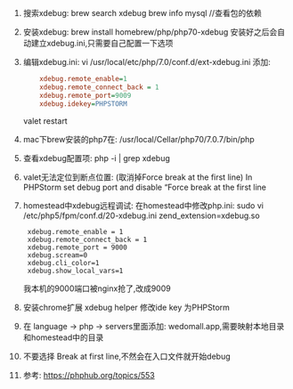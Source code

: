 1. 搜索xdebug:
    brew search xdebug
    brew info mysql //查看包的依赖
2. 安装xdebug:
    brew install homebrew/php/php70-xdebug
    安装好之后会自动建立xdebug.ini,只需要自己配置一下选项
3. 编辑xdebug.ini:
    vi /usr/local/etc/php/7.0/conf.d/ext-xdebug.ini
    添加:
    ```ini
        xdebug.remote_enable=1
        xdebug.remote_connect_back = 1
        xdebug.remote_port=9009
        xdebug.idekey=PHPSTORM
    ```
    valet restart
    
4. mac下brew安装的php7在:
    /usr/local/Cellar/php70/7.0.7/bin/php
    
5. 查看xdebug配置项:
    php -i | grep xdebug
6. valet无法定位到断点位置: (取消掉Force break at the first line)
    In PHPStorm set debug port and disable “Force break at the first line
    
1. homestead中xdebug远程调试:
    在homestead中修改php.ini:
        sudo vi /etc/php5/fpm/conf.d/20-xdebug.ini
        zend_extension=xdebug.so
        
        xdebug.remote_enable = 1
        xdebug.remote_connect_back = 1
        xdebug.remote_port = 9000
        xdebug.scream=0 
        xdebug.cli_color=1
        xdebug.show_local_vars=1
     我本机的9000端口被nginx抢了,改成9009
2. 安装chrome扩展 xdebug helper
    修改ide key 为PHPStorm
3. 在 language -> php -> servers里面添加:
    wedomall.app,需要映射本地目录和homestead中的目录
4. 不要选择 Break at first line,不然会在入口文件就开始debug
4. 参考: https://phphub.org/topics/553